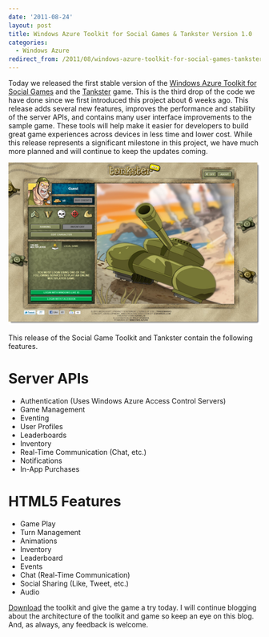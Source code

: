 ```yaml
---
date: '2011-08-24'
layout: post
title: Windows Azure Toolkit for Social Games & Tankster Version 1.0
categories:
  - Windows Azure
redirect_from: /2011/08/windows-azure-toolkit-for-social-games-tankster-version-1-0/
---
```


Today we released the first stable version of the [Windows Azure Toolkit for Social Games](http://go.microsoft.com/fwlink/?LinkID=234210) and the [Tankster](http://www.tankster.net/) game. This is the third drop of the code we have done since we first introduced this project about 6 weeks ago. This release adds several new features, improves the performance and stability of the server APIs, and contains many user interface improvements to the sample game. These tools will help make it easier for developers to build great game experiences across devices in less time and lower cost. While this release represents a significant milestone in this project, we have much more planned and will continue to keep the updates coming.

[![SNAGHTMLeb8cd3a](/images/2011/08/snaghtmleb8cd3a_thumb.png)](/images/2011/08/snaghtmleb8cd3a.png)

This release of the Social Game Toolkit and Tankster contain the following features.

# Server APIs

  * Authentication (Uses Windows Azure Access Control Servers)
  * Game Management
  * Eventing
  * User Profiles
  * Leaderboards
  * Inventory
  * Real-Time Communication (Chat, etc.)
  * Notifications
  * In-App Purchases

# HTML5 Features

  * Game Play
  * Turn Management
  * Animations
  * Inventory
  * Leaderboard
  * Events
  * Chat (Real-Time Communication)
  * Social Sharing (Like, Tweet, etc.)
  * Audio

[Download](http://go.microsoft.com/fwlink/?LinkID=234210) the toolkit and give the game a try today. I will continue blogging about the architecture of the toolkit and game so keep an eye on this blog. And, as always, any feedback is welcome.

